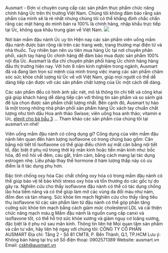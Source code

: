 Ausmart  - Đơn vị chuyên cung cấp các sản phẩm thực phẩm chức năng chính hãng Úc trên thị trường Việt Nam. 
Chúng tôi không đảm bảo rằng sản phẩm của mình sẽ là rẻ nhất nhưng chúng tôi có thể khẳng định chắc chắn rằng các mặt hàng do mình bán ra 100% là chính hãng, nhập khẩu trực tiếp tại Úc, không qua khâu trung gian về Việt Nam.
![](https://bizweb.dktcdn.net/100/374/252/files/dha-cho-ba-bau-elevit-dha-choline-pregnancy-60-vien.jpg?v=1701418878582)

Nơi bán mầm đậu nành Úc uy tín
Hiện nay các sản phẩm viên uống mầm đậu nành được bán rộng rãi trên các trang web, trang thương mại điện tử và nhà thuốc. 
Tuy nhiên bạn nên ưu tiên mua hàng Úc tại nơi chuyên phân phối, xách tay hàng Úc chính hãng để đảm bảo mua được sản phẩm 100% nội địa Úc. 
Ausmart là địa chỉ chuyên phân phối hàng Úc chính hãng hàng đầu thị trường hiện nay. 
Với hơn 8 năm kinh nghiệm trong ngành, Ausmart đã và đang làm trọn sứ mệnh của mình trong việc mang các sản phẩm chăm sóc sức khỏe chất lượng từ Úc về với Việt Nam, giúp mọi người có thể dễ dàng tiếp cận được với các sản phẩm chất lượng của Úc một cách dễ dàng.

Các sản phẩm đều có hình ảnh sắc nét, mô tả thông tin chi tiết và công khai giá giúp khách hàng dễ dàng tiếp cận với thông tin sản phẩm và so sánh giá để lựa chọn được sản phẩm chất lượng nhất.
Bên cạnh đó, Ausmart tự hào là một trong những nhà phân phối sản phẩm hàng Úc xách tay chuẩn chất lượng như tinh dầu Hoa anh thảo Swisse; viên uống hoa anh thảo; vitamin e Uc, [elevit cho bà bầu 3](https://ausmart.vn/uong-elevit-bau-vao-thang-may-la-tot-nhat) …
Tham khảo các sản phẩm của chúng tôi tại ausmart.vn nhé!

Viên uống mầm đậu nành có công dụng gì?
Công dụng của viên mầm đậu nành liên quan đến hàm lượng isoflavone có trong chúng bao gồm:
Cân bằng nội tiết tố
Isoflavone có thể giúp điều chỉnh sự mất cân bằng nội tiết tố, đặc biệt ở phụ nữ trong thời kỳ mãn kinh hoặc tiền mãn kinh như: bốc hỏa, đổ mồ hôi về đêm, cáu gắt, trầm cảm, bằng cách mang lại tác dụng estrogen nhẹ. 
Liệu pháp thay thế hormone ở hàm lượng thấp này có ưu điểm là ít tác dụng phụ hơn.

Đặc tính chống oxy hóa
Các chất chống oxy hóa có trong mầm đậu nành có thể giúp bảo vệ tế bào khỏi stress oxy hóa và tổn thương do các gốc tự do gây ra. 
Nghiên cứu cho thấy isoflavone đậu nành có thể có tác dụng chống lão hóa tiềm năng và có thể giúp làm mờ các vùng da đổi màu như nám, đốm đen và tàn nhang.
Sức khỏe tim mạch
Nghiên cứu cho thấy rằng tiêu thụ isoflavone từ các sản phẩm làm từ đậu nành có thể góp phần tăng cường sức khỏe tim mạch bằng cách giảm mức cholesterol LDL và cải thiện chức năng mạch máu.g
Mầm đậu nành là nguồn cung cấp canxi và isoflavone tốt, có thể hỗ trợ sức khỏe xương và giảm nguy cơ loãng xương, đặc biệt là ở phụ nữ sau mãn kinh.
Thông tin liên hệ
Mọi quan tâm sản phẩm và cần tư vấn, hãy liên hệ ngay với chúng tôi:
CÔNG TY CỔ PHẦN AUSMART
Địa chỉ: Tầng 2 - Số 81 CMT8, P. Bến Thành, Q.1, TP.HCM
Lưu ý: Không bán hàng tại trụ sở
Số điện thoại: 0902571389
Website: ausmart.vn
Email: cskh@ausmart.vn


